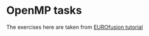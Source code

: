 # OpenMP tasks

The exercises here are taken from [EUROfusion tutorial](https://github.com/cterboven/OpenMP-tutorial-EUROfusion/tree/main/exercises-webinar-2)
